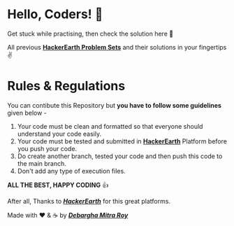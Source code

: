# Hello, Coders! 👋

Get stuck while practising, then check the solution here 🙂

All previous <a href = "https://www.hackerearth.com/practice/">**HackerEarth Problem Sets**</a> and their solutions in your fingertips ✌

<!-- *** -->

# Rules & Regulations

You can contibute this Repository but **you have to follow some guidelines** given below -

1. Your code must be clean and formatted so that everyone should understand your code easily.
2. Your code must be tested and submitted in <a href = "https://www.hackerearth.com/">**HackerEarth**</a> Platform before you push your code.
3. Do create another branch, tested your code and then push this code to the main branch.
4. Don't add any type of execution files.

<!-- *** -->

**ALL THE BEST, HAPPY CODING** 👍

After all, Thanks to <a href = "https://www.hackerearth.com/">***HackerEarth***</a> for this great platforms.

Made with ❤️ & ☕ by <a href = "https://www.hackerearth.com/@debarghamitraroy">***Debargha Mitra Roy***</a>